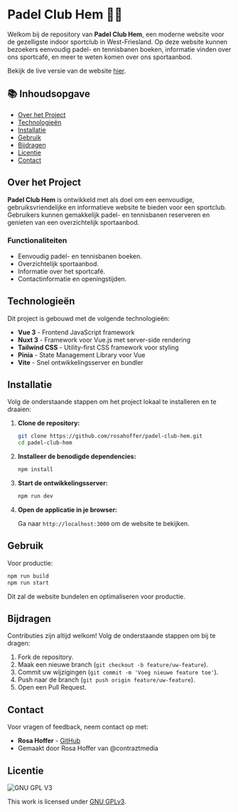 # Padel Club Hem 🏓🎾

Welkom bij de repository van **Padel Club Hem**, een moderne website voor de gezelligste indoor sportclub in West-Friesland. Op deze website kunnen bezoekers eenvoudig padel- en tennisbanen boeken, informatie vinden over ons sportcafé, en meer te weten komen over ons sportaanbod.

Bekijk de live versie van de website [hier](https://www.padelclubhem.nl).

## 📚 Inhoudsopgave

- [Over het Project](#over-het-project)
- [Technologieën](#technologieën)
- [Installatie](#installatie)
- [Gebruik](#gebruik)
- [Bijdragen](#bijdragen)
- [Licentie](#licentie)
- [Contact](#contact)

## Over het Project

**Padel Club Hem** is ontwikkeld met als doel om een eenvoudige, gebruiksvriendelijke en informatieve website te bieden voor een sportclub. Gebruikers kunnen gemakkelijk padel- en tennisbanen reserveren en genieten van een overzichtelijk sportaanbod.

### Functionaliteiten

- Eenvoudig padel- en tennisbanen boeken.
- Overzichtelijk sportaanbod.
- Informatie over het sportcafé.
- Contactinformatie en openingstijden.

## Technologieën

Dit project is gebouwd met de volgende technologieën:

- **Vue 3** - Frontend JavaScript framework
- **Nuxt 3** - Framework voor Vue.js met server-side rendering
- **Tailwind CSS** - Utility-first CSS framework voor styling
- **Pinia** - State Management Library voor Vue
- **Vite** - Snel ontwikkelingsserver en bundler

## Installatie

Volg de onderstaande stappen om het project lokaal te installeren en te draaien:

1. **Clone de repository:**

   ```bash
   git clone https://github.com/rosahoffer/padel-club-hem.git
   cd padel-club-hem
   ```

2. **Installeer de benodigde dependencies:**

   ```bash
   npm install
   ```

3. **Start de ontwikkelingsserver:**

   ```bash
   npm run dev
   ```

4. **Open de applicatie in je browser:**

   Ga naar `http://localhost:3000` om de website te bekijken.

## Gebruik

Voor productie:

```bash
npm run build
npm run start
```

Dit zal de website bundelen en optimaliseren voor productie.

## Bijdragen

Contributies zijn altijd welkom! Volg de onderstaande stappen om bij te dragen:

1. Fork de repository.
2. Maak een nieuwe branch (`git checkout -b feature/uw-feature`).
3. Commit uw wijzigingen (`git commit -m 'Voeg nieuwe feature toe'`).
4. Push naar de branch (`git push origin feature/uw-feature`).
5. Open een Pull Request.

## Contact

Voor vragen of feedback, neem contact op met:

- **Rosa Hoffer** - [GitHub](https://github.com/rosahoffer)
- Gemaakt door Rosa Hoffer van @contraztmedia

## Licentie

![GNU GPL V3](https://www.gnu.org/graphics/gplv3-127x51.png)

This work is licensed under [GNU GPLv3](./LICENSE).
